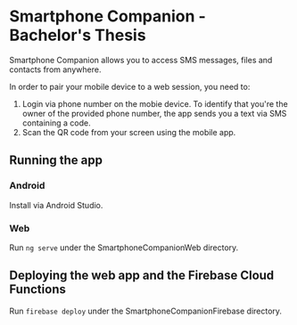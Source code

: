 # Smartphone Companion - Bachelor's Thesis
Smartphone Companion allows you to access SMS messages, files and contacts from anywhere.

In order to pair your mobile device to a web session, you need to:
1. Login via phone number on the mobie device. To identify that you're the owner of the provided phone number, the app sends you a text via SMS containing a code. 
2. Scan the QR code from your screen using the mobile app.

## Running the app
### Android
Install via Android Studio.
### Web
Run `ng serve` under the SmartphoneCompanionWeb directory.
## Deploying the web app and the Firebase Cloud Functions
Run `firebase deploy` under the SmartphoneCompanionFirebase directory. 
